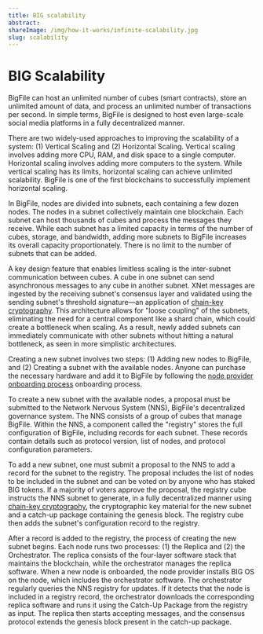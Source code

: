 ```yaml
---
title: BIG scalability
abstract:
shareImage: /img/how-it-works/infinite-scalability.jpg
slug: scalability
---
```


# BIG Scalability

BigFile can host an unlimited number of cubes (smart contracts), store an unlimited amount of data, and process an unlimited number of transactions per second. In simple terms, BigFile is designed to host even large-scale social media platforms in a fully decentralized manner.

There are two widely-used approaches to improving the scalability of a system: (1) Vertical Scaling and (2) Horizontal Scaling. Vertical scaling involves adding more CPU, RAM, and disk space to a single computer. Horizontal scaling involves adding more computers to the system. While vertical scaling has its limits, horizontal scaling can achieve unlimited scalability. BigFile is one of the first blockchains to successfully implement horizontal scaling.

In BigFile, nodes are divided into subnets, each containing a few dozen nodes. The nodes in a subnet collectively maintain one blockchain. Each subnet can host thousands of cubes and process the messages they receive. While each subnet has a limited capacity in terms of the number of cubes, storage, and bandwidth, adding more subnets to BigFile increases its overall capacity proportionately. There is no limit to the number of subnets that can be added.

A key design feature that enables limitless scaling is the inter-subnet communication between cubes. A cube in one subnet can send asynchronous messages to any cube in another subnet. XNet messages are ingested by the receiving subnet's consensus layer and validated using the sending subnet's threshold signature—an application of [chain-key cryptography](/how-it-works/chain-key-technology/). This architecture allows for "loose coupling" of the subnets, eliminating the need for a central component like a shard chain, which could create a bottleneck when scaling. As a result, newly added subnets can immediately communicate with other subnets without hitting a natural bottleneck, as seen in more simplistic architectures.

Creating a new subnet involves two steps: (1) Adding new nodes to BigFile, and (2) Creating a subnet with the available nodes. Anyone can purchase the necessary hardware and add it to BigFile by following the [node provider onboarding process](https://wiki.thebigfile.com/wiki/Node_Provider_Documentation) onboarding process.

To create a new subnet with the available nodes, a proposal must be submitted to the Network Nervous System (NNS), BigFile's decentralized governance system. The NNS consists of a group of cubes that manage BigFile. Within the NNS, a component called the "registry" stores the full configuration of BigFile, including records for each subnet. These records contain details such as protocol version, list of nodes, and protocol configuration parameters.

To add a new subnet, one must submit a proposal to the NNS to add a record for the subnet to the registry. The proposal includes the list of nodes to be included in the subnet and can be voted on by anyone who has staked BIG tokens. If a majority of voters approve the proposal, the registry cube instructs the NNS subnet to generate, in a fully decentralized manner using [chain-key cryptography](/how-it-works/chain-key-technology/), the cryptographic key material for the new subnet and a catch-up package containing the genesis block. The registry cube then adds the subnet's configuration record to the registry.

After a record is added to the registry, the process of creating the new subnet begins. Each node runs two processes: (1) the Replica and (2) the Orchestrator. The replica consists of the four-layer software stack that maintains the blockchain, while the orchestrator manages the replica software. When a new node is onboarded, the node provider installs BIG OS on the node, which includes the orchestrator software. The orchestrator regularly queries the NNS registry for updates. If it detects that the node is included in a registry record, the orchestrator downloads the corresponding replica software and runs it using the Catch-Up Package from the registry as input. The replica then starts accepting messages, and the consensus protocol extends the genesis block present in the catch-up package.
